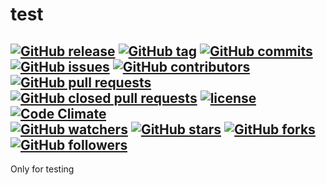 # test

[![GitHub release](https://img.shields.io/github/release/gaborkolozsy/test.svg)](https://github.com/gaborkolozsy/test/release)
[![GitHub tag](https://img.shields.io/github/tag/gaborkolozsy/test.svg)](https://github.com/gaborkolozsy/test/tag)
[![GitHub commits](https://img.shields.io/github/commits-since/gaborkolozsy/test/v0.1.0-M1.svg)](https://github.com/gaborkolozsy/test/commits)
[![GitHub issues](https://img.shields.io/github/issues/gaborkolozsy/test.svg)](https://github.com/gaborkolozsy/test/issues)
[![GitHub contributors](https://img.shields.io/github/contributors/gaborkolozsy/test.svg)](https://github.com/gaborkolozsy/test/contributors)
[![GitHub pull requests](https://img.shields.io/github/issues-pr/gaborkolozsy/test.svg)](https://github.com/gaborkolozsy/test/pulls?q=is%3Apr+is%3Aopen)
[![GitHub closed pull requests](https://img.shields.io/github/issues-pr-closed/gaborkolozsy/test.svg)](https://github.com/gaborkolozsy/test/pulls?q=is%3Apr+is%3Aclosed)
[![license](https://img.shields.io/github/license/gaborkolozsy/test.svg)](https://github.com/gaborkolozsy/test/license)
<br>
[![Code Climate](https://img.shields.io/codeclimate/github/gaborkolozsy/test.svg)](https://codeclimate.com/github/gaborkolozsy/test)
<br>
[![GitHub watchers](https://img.shields.io/github/watchers/gaborkolozsy/test.svg?style=social&label=Watch)](https://github.com/gaborkolozsy/test/watchers)
[![GitHub stars](https://img.shields.io/github/stars/gaborkolozsy/test.svg?style=social&label=Star)](https://github.com/gaborkolozsy/test/stars)
[![GitHub forks](https://img.shields.io/github/forks/gaborkolozsy/test.svg?style=social&label=Fork)](https://github.com/gaborkolozsy/test/forks)
[![GitHub followers](https://img.shields.io/github/followers/gaborkolozsy.svg?style=social&label=Follow)](https://github.com/gaborkolozsy/followers)
---

Only for testing
